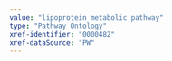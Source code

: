 ```yaml
---
value: "lipoprotein metabolic pathway"
type: "Pathway Ontology"
xref-identifier: "0000482"
xref-dataSource: "PW"
---
```

